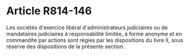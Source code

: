 # Article R814-146

Les sociétés d'exercice libéral d'administrateurs judiciaires ou de mandataires judiciaires à responsabilité limitée, à forme anonyme et en commandite par actions sont régies par les dispositions du livre II, sous réserve des dispositions de la présente section.